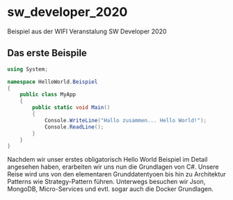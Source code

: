 # sw_developer_2020
Beispiel aus der WIFI Veranstalung SW Developer 2020

## Das erste Beispile

```C#
using System;

namespace HelloWorld.Beispiel
{
	public class MyApp
	{
		public static void Main()
		{
			Console.WriteLine("Hallo zusammen... Hello World!");
			Console.ReadLine();
		}
	}	
}
```
Nachdem wir unser erstes obligatorisch Hello World Beispiel im Detail angesehen haben, erarbeiten wir uns nun die Grundlagen von C#.
Unsere Reise wird uns von den elementaren Grunddatentyoen bis hin zu Architektur Patterns wie Strategy-Pattern führen. Unterwegs besuchen wir Json, MongoDB, Micro-Services und evtl. sogar auch die Docker Grundlagen.
